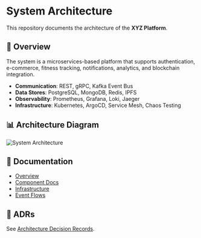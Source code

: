 # System Architecture

This repository documents the architecture of the **XYZ Platform**.

## 📌 Overview
The system is a microservices-based platform that supports authentication, e-commerce, fitness tracking, notifications, analytics, and blockchain integration.

- **Communication**: REST, gRPC, Kafka Event Bus
- **Data Stores**: PostgreSQL, MongoDB, Redis, IPFS
- **Observability**: Prometheus, Grafana, Loki, Jaeger
- **Infrastructure**: Kubernetes, ArgoCD, Service Mesh, Chaos Testing

## 📊 Architecture Diagram
![System Architecture](diagrams/system-architecture.png)

## 📂 Documentation
- [Overview](docs/overview.md)
- [Component Docs](docs/components/)
- [Infrastructure](docs/infrastructure.md)
- [Event Flows](docs/events.md)

## 🔖 ADRs
See [Architecture Decision Records](docs/adr/).
